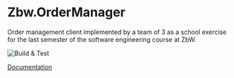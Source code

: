 # Zbw.OrderManager
Order management client implemented by a team of 3 as a school exercise for the last semester of the software engineering course at ZbW.

![Build & Test](https://github.com/MasterAzazel/Zbw.OrderManager/actions/workflows/main.yml/badge.svg)

[Documentation](https://masterazazel.github.io/Zbw.OrderManager/)
